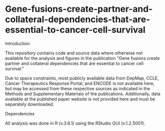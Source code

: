 # Gene-fusions-create-partner-and-collateral-dependencies-that-are-essential-to-cancer-cell-survival

Introduction

This repository contains code and source data where otherwise not available for the analysis and figures in the publication "Gene fusions create partner and collateral dependencies that are essential to cancer cell survival."

Due to space constraints, most publicly available data from DepMap, CCLE, Cancer Therapeutics Response Portal, and ENCODE is not available here, but may be accessed from these respective sources as indicated in the Methods and Supplementary Materials of the publications. 
Additionally, data available at the published paper website is not provided here and must be separately downloaded.

Dependencies

All analysis was done in R (v.3.6.1) using the RStudio GUI (v.1.2.5001).
